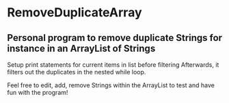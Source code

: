 # RemoveDuplicateArray
## Personal program to remove duplicate Strings for instance in an ArrayList of Strings

Setup print statements for current items in list before filtering
Afterwards, it filters out the duplicates in the nested while loop.

Feel free to edit, add, remove Strings within the ArrayList to test and have fun with the program!